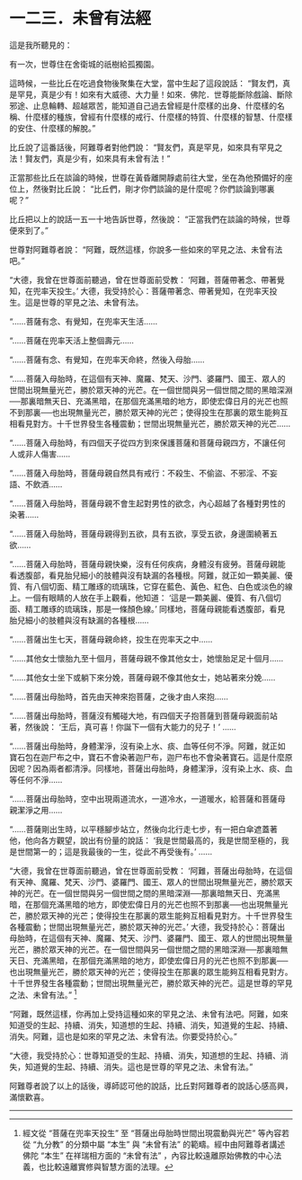 # 一二三．未曾有法經

這是我所聽見的：

有一次，世尊住在舍衛城的祇樹給孤獨園。

這時候，一些比丘在吃過食物後聚集在大堂，當中生起了這段說話： “賢友們，真是罕見，真是少有！如來有大威德、大力量！如來．佛陀．世尊能斷除戲論、斷除邪途、止息輪轉、超越眾苦，能知道自己過去曾經是什麼樣的出身、什麼樣的名稱、什麼樣的種族，曾經有什麼樣的戒行、什麼樣的特質、什麼樣的智慧、什麼樣的安住、什麼樣的解脫。”

比丘說了這番話後，阿難尊者對他們說： “賢友們，真是罕見，如來具有罕見之法！賢友們，真是少有，如來具有未曾有法！”

正當那些比丘在談論的時候，世尊在黃昏離開靜處前往大堂，坐在為他預備好的座位上，然後對比丘說： “比丘們，剛才你們談論的是什麼呢？你們談論到哪裏呢？”

比丘把以上的說話一五一十地告訴世尊，然後說： “正當我們在談論的時候，世尊便來到了。”

世尊對阿難尊者說： “阿難，既然這樣，你說多一些如來的罕見之法、未曾有法吧。”

“大德，我曾在世尊面前聽過，曾在世尊面前受教： ‘阿難，菩薩帶著念、帶著覺知，在兜率天投生。’ 大德，我受持於心：菩薩帶著念、帶著覺知，在兜率天投生。這是世尊的罕見之法、未曾有法。

“……菩薩有念、有覺知，在兜率天生活……

“……菩薩在兜率天活上整個壽元……

“……菩薩有念、有覺知，在兜率天命終，然後入母胎……

“……菩薩入母胎時，在這個有天神、魔羅、梵天、沙門、婆羅門、國王、眾人的世間出現無量光芒，勝於眾天神的光芒。在一個世間與另一個世間之間的黑暗深淵──那裏暗無天日、充滿黑暗，在那個充滿黑暗的地方，即使宏偉日月的光芒也照不到那裏──也出現無量光芒，勝於眾天神的光芒；使得投生在那裏的眾生能夠互相看見對方。十千世界發生各種震動；世間出現無量光芒，勝於眾天神的光芒……

“……菩薩入母胎時，有四個天子從四方到來保護菩薩和菩薩母親四方，不讓任何人或非人傷害……

“……菩薩入母胎時，菩薩母親自然具有戒行：不殺生、不偷盜、不邪淫、不妄語、不飲酒……

“……菩薩入母胎時，菩薩母親不會生起對男性的欲念，內心超越了各種對男性的染著……

“……菩薩入母胎時，菩薩母親得到五欲，具有五欲，享受五欲，身邊圍繞著五欲……

“……菩薩入母胎時，菩薩母親快樂，沒有任何疾病，身體沒有疲勞。菩薩母親能看透腹部，看見胎兒細小的肢體與沒有缺漏的各種根。阿難，就正如一顆美麗、優質、有八個切面、精工雕琢的琉璃珠，它穿在藍色、黃色、紅色、白色或淡色的線上。一個有眼睛的人放在手上觀看，他知道： ‘這是一顆美麗、優質、有八個切面、精工雕琢的琉璃珠，那是一條顏色線。’ 同樣地，菩薩母親能看透腹部，看見胎兒細小的肢體與沒有缺漏的各種根……

“……菩薩出生七天，菩薩母親命終，投生在兜率天之中……

“……其他女士懷胎九至十個月，菩薩母親不像其他女士，她懷胎足足十個月……

“……其他女士坐下或躺下來分娩，菩薩母親不像其他女士，她站著來分娩……

“……菩薩出母胎時，首先由天神來抱菩薩，之後才由人來抱……

“……菩薩出母胎時，菩薩沒有觸碰大地，有四個天子抱菩薩到菩薩母親面前站著，然後說： ‘王后，真可喜！你誕下一個有大能力的兒子！’ ……

“……菩薩出母胎時，身體潔淨，沒有染上水、痰、血等任何不淨。阿難，就正如寶石包在迦尸布之中，寶石不會染著迦尸布，迦尸布也不會染著寶石。這是什麼原因呢？因為兩者都清淨。同樣地，菩薩出母胎時，身體潔淨，沒有染上水、痰、血等任何不淨……

“……菩薩出母胎時，空中出現兩道流水，一道冷水，一道暖水，給菩薩和菩薩母親潔淨之用……

“……菩薩剛出生時，以平穩腳步站立，然後向北行走七步，有一把白傘遮蓋著他，他向各方觀望，說出有份量的說話： ‘我是世間最高的，我是世間至極的，我是世間第一的；這是我最後的一生，從此不再受後有。’ ……

“大德，我曾在世尊面前聽過，曾在世尊面前受教： ‘阿難，菩薩出母胎時，在這個有天神、魔羅、梵天、沙門、婆羅門、國王、眾人的世間出現無量光芒，勝於眾天神的光芒。在一個世間與另一個世間之間的黑暗深淵──那裏暗無天日、充滿黑暗，在那個充滿黑暗的地方，即使宏偉日月的光芒也照不到那裏──也出現無量光芒，勝於眾天神的光芒；使得投生在那裏的眾生能夠互相看見對方。十千世界發生各種震動；世間出現無量光芒，勝於眾天神的光芒。’ 大德，我受持於心：菩薩出母胎時，在這個有天神、魔羅、梵天、沙門、婆羅門、國王、眾人的世間出現無量光芒，勝於眾天神的光芒。在一個世間與另一個世間之間的黑暗深淵──那裏暗無天日、充滿黑暗，在那個充滿黑暗的地方，即使宏偉日月的光芒也照不到那裏──也出現無量光芒，勝於眾天神的光芒；使得投生在那裏的眾生能夠互相看見對方。十千世界發生各種震動；世間出現無量光芒，勝於眾天神的光芒。這是世尊的罕見之法、未曾有法。” [^1]

“阿難，既然這樣，你再加上受持這種如來的罕見之法、未曾有法吧。阿難，如來知道受的生起、持續、消失，知道想的生起、持續、消失，知道覺的生起、持續、消失。阿難，這也是如來的罕見之法、未曾有法。你要受持於心。”

“大德，我受持於心：世尊知道受的生起、持續、消失，知道想的生起、持續、消失，知道覺的生起、持續、消失。這也是世尊的罕見之法、未曾有法。”

阿難尊者說了以上的話後，導師認可他的說話，比丘對阿難尊者的說話心感高興，滿懷歡喜。

---

[^1]: 經文從 “菩薩在兜率天投生” 至 “菩薩出母胎時世間出現震動與光芒” 等內容若從 “九分教” 的分類中屬 “本生” 與 “未曾有法” 的範疇。經中由阿難尊者講述佛陀 “本生” 在祥瑞相方面的 “未曾有法” ，內容比較遠離原始佛教的中心法義，也比較遠離實修與智慧方面的法理。 


